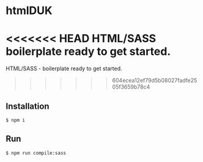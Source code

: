 # htmlDUK
<<<<<<< HEAD
HTML/SASS boilerplate ready to get started.
=======
HTML/SASS - boilerplate ready to get started.
>>>>>>> 604ecea12ef79d5b08027fadfe2505f3659b78c4

## Installation

```console
$ npm i
```

## Run

```console
$ npm run compile:sass
```